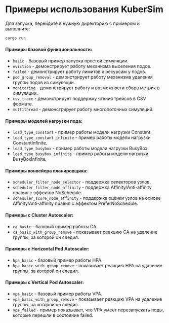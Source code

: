 # Примеры использования KuberSim

Для запуска, перейдите в нужную директорию с примером и выполните:
```sh
cargo run
```

#### Примеры базовой функциональности:
- `basic` - базовый пример запуска простой симуляции.
- `eviction` - демонстрирует работу механизма выселения подов.
- `failed` - демонстрирует работу лимитов к ресурсам у подов.
- `pod_group_removal` - демонстрирует работу механизма удаления группы подов из симуляции.
- `monitoring` - демонстрирует работу и возможности сбора метрик в симуляции.
- `csv_trace` - демонстрирует поддержку чтения трейсов в CSV формате.
- `multithread` - демонстрирует работу многопоточных симуляций.

#### Примеры моделей нагрузки пода:
- `load_type_constant` - пример работы модели нагрузки Constant.
- `load_type_constant_infinite` - пример работы модели нагрузки ConstantInfinite.
- `load_type_busybox` - пример работы модели нагрузки BusyBox.
- `load_type_busybox_infinite` - пример работы модели нагрузки BusyBoxInfinite.

#### Примеры конвейера планировщика:
- `scheduler_filter_node_selector` - поддержка селекторов узлов.
- `scheduler_filter_node_affinity` - поддержка Affinity/Anti-affinity правил с эффектов NoSchedule.
- `scheduler_score_node_affinity` - поддержка оценки узлов на основе Affinity/Anti-affinity правил с эффектом PreferNoSchedule.

#### Примеры c Cluster Autoscaler:
- `ca_basic` - базовый пример работы CA.
- `ca_basic_with_group_remove` - показывает реакцию CA на удаление группы, за которой он следил.

#### Примеры c Horizontal Pod Autoscaler:
- `hpa_basic` - базовый пример работы HPA.
- `hpa_basic_with_group_remove` - показывает реакцию HPA на удаление группы, за которой он следил.

#### Примеры c Vertical Pod Autoscaler:
- `vpa_basic` - базовый пример работы VPA.
- `vpa_basic_with_group_remove` - показывает реакцию VPA на удаление группы, за которой он следил.
- `vpa_failed` - пример показывает, что VPA умеет перезапускать поды, которые перешли в состояние failed.
